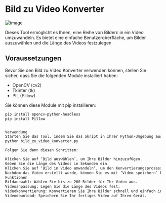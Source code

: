 # Bild zu Video Konverter
![image](https://github.com/kruemmel-python/bild_zu_video_konverter/assets/169469747/3a2b1034-876a-4adc-ad08-cf167e356740)

Dieses Tool ermöglicht es Ihnen, eine Reihe von Bildern in ein Video umzuwandeln. Es bietet eine einfache Benutzeroberfläche, um Bilder auszuwählen und die Länge des Videos festzulegen.

## Voraussetzungen

Bevor Sie den Bild zu Video Konverter verwenden können, stellen Sie sicher, dass Sie die folgenden Module installiert haben:

- OpenCV (cv2)
- Tkinter (tk)
- PIL (Pillow)

Sie können diese Module mit pip installieren:

```bash
pip install opencv-python-headless
pip install Pillow


Verwendung
Starten Sie das Tool, indem Sie das Skript in Ihrer Python-Umgebung ausführen:
python bild_zu_video_konverter.py

Folgen Sie dann diesen Schritten:

Klicken Sie auf ‘Bild auswählen’, um Ihre Bilder hinzuzufügen.
Geben Sie die Länge des Videos in Sekunden ein.
Klicken Sie auf ‘Bild in Video umwandeln’, um den Konvertierungsprozess zu starten.
Nachdem das Video erstellt wurde, können Sie es mit ‘Video speichern’ herunterladen.
Funktionen
Bildauswahl: Wählen Sie bis zu 200 Bilder für Ihr Video aus.
Videoanpassung: Legen Sie die Länge des Videos fest.
Videokonvertierung: Konvertieren Sie Ihre Bilder schnell und einfach in ein Video.
Videodownload: Speichern Sie Ihr fertiges Video auf Ihrem Gerät.
